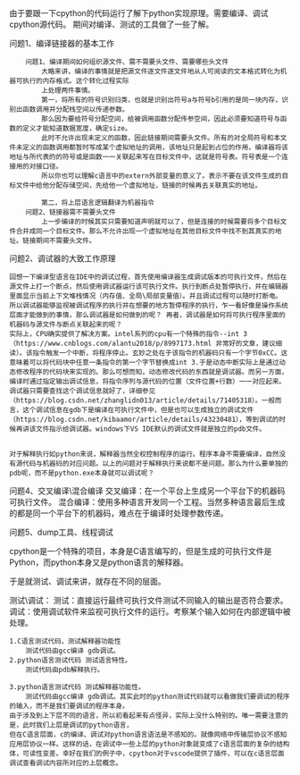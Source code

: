 由于要跟一下cpython的代码运行了解下python实现原理。需要编译、调试cpython源代码。
期间对编译、测试的工具做了一些了解。

问题1、编译链接器的基本工作

		问题1、编译期间如何组织源文件、需不需要头文件、需要哪些头文件
			大略来讲，编译的事情就是把源文件逐文件逐文件地从人可阅读的文本格式转化为机器可执行的内存格式。这个转化过程实际
			上处理两件事情。
			第一，将所有的符号识别归类，也就是识别出符号a与符号b引用的是同一块内存，识别出函数调用并分配栈空间以传递参数。
			那么因为要给符号分配空间，给被调用函数分配传参空间，因此必须要知道符号与函数的定义才能知道数据宽度，确定size。
			此时不允许出现未定义的函数，因此链接期间需要头文件。所有的对全局符号和本文件未定义的函数调用都暂时写成某个虚拟地址的调用，该地址只是起到占位的作用，编译器将该地址与所代表的的符号或是函数一一关联起来写在目标文件中，这就是符号表。符号表是一个连接用的对接口径。
			所以你也可以理解c语言中的extern外部变量的意义了。表示不要在该文件生成的目标文件中给他分配存储空间，先给他一个虚拟地址，链接的时候再去关联真实的地址。

			第二，将上层语言逻辑翻译为机器指令
		问题2、链接器需不需要头文件
			上一步编译的时候其实只需要知道声明就可以了，但是连接的时候需要将多个目标文件合并成同一个目标文件。那么不允许出现一个虚拟地址在其他目标文件中找不到其真实的地址。链接期间不需要头文件。

问题2、调试器的大致工作原理

	回想一下编译型语言在IDE中的调试过程，首先使用编译器生成调试版本的可执行文件，然后在源文件上打一个断点，然后使用调试器运行该可执行文件。执行到断点处暂停执行，并在编辑器里面显示当前上下文堆栈情况（内存值、全局\局部变量值）。并且调试过程可以随时打断电。
	所以调试器能够监视被调试程序的执行并在想要的地方暂停程序的执行，乍一看好像是操作系统层面才能做到的事情，那么调试器是如何做到的呢？ 再者，调试器是如何将可执行程序里面的机器码与源文件与断点关联起来的呢？
	实际上，CPU确实提供了解决方案。intel系列的cpu有一个特殊的指令--int 3（https://www.cnblogs.com/alantu2018/p/8997173.html 非常好的文章，建议细读）。该指令触发一个中断，将程序停止。玄妙之处在于该指令的机器码只有一个字节0xCC。这意味着可以将代码块中任意一条指令的第一个字节替换成int 3.于是动态中断实际上是通过动态修改程序的代码块来实现的。那么可想而知，动态修改代码的东西就是调试器。而另一方面，编译时通过指定输出调试信息，将指令序列与源代码的位置（文件位置+行数）一一对应起来。调试器只需要查找这个调试信息就好了，详细参见（https://blog.csdn.net/zhanglidn013/article/details/71405318）。一般而言，这个调试信息在gdb下是编译在可执行文件中，但是也可以生成独立的调试文件（https://blog.csdn.net/kibaamor/article/details/43230481），等到调试的时候再讲该文件指示给调试器。windows下VS IDE默认的调试文件就是独立的pdb文件。


	对于解释执行如python来说，解释器当然全权控制程序的运行。程序本身不需要编译，自然没有源代码与机器码的对应问题。以上的问题对于解释执行来说都不是问题。那么为什么要单独的pdb呢，而不是python.exe本身就可以调试呢？


问题4、交叉编译\混合编译
	交叉编译：在一个平台上生成另一个平台下的机器码可执行文件。
	混合编译：使用多种语言开发同一个工程。当然多种语言最后生成的都是同一个平台下的机器码，难点在于编译时处理参数传递。

问题5、dump工具、线程调试


cpython是一个特殊的项目，本身是C语言编写的，但是生成的可执行文件是Python，而python本身又是python语言的解释器。

于是就测试、调试来讲，就存在不同的层面。

测试\调试：
	测试：直接运行最终可执行文件测试不同输入的输出是否符合要求。
	调试：使用调试软件来监视可执行文件的运行。考察某个输入如何在内部逻辑中被处理。

	1.C语言测试代码，测试解释器功能性
		测试代码由gcc编译 gdb调试。
	2.python语言测试代码 测试语言特性。
		测试代码由pdb解释执行。

	3.python语言测试代码 测试解释器功能性。
		测试代码由gcc编译 gdb调试。其实此时的python测试代码就可以看做我们要调试的程序的输入，而不是我们要调试的程序本身。
	由于涉及到上下层不同的语言，所以初看起来有点怪异，实际上没什么特别的。唯一需要注意的是，此时我们上层是调试的python语言，
	但在C语言层面，c的编译、调试对python语言语法是不感知的。就像网络中传输层协议不感知应用层协议一样。这样的话，在调试中一些上层的python对象就变成了c语言层面的复杂的结构体，可读性变差。幸好在我们的例子中，cpython对于vscode提供了插件，可以在c语言层面调试查看调试内容所对应的上层概念。

